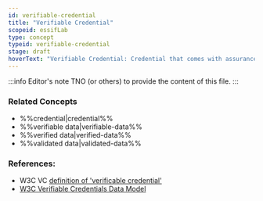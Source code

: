 ```yaml
---
id: verifiable-credential
title: "Verifiable Credential"
scopeid: essifLab
type: concept
typeid: verifiable-credential
stage: draft
hoverText: "Verifiable Credential: Credential that comes with assurances regarding its provenance (the Party that issued it) and its integrity (the property that the Credential data has not been tampered with in transit, i.e. is the same as when issued)."
---
```


:::info Editor's note
TNO (or others) to provide the content of this file.
:::

### Related Concepts
- %%credential|credential%%
- %%verifiable data|verifiable-data%%
- %%verified data|verified-data%%
- %%validated data|validated-data%%

### References:
- W3C VC [definition of 'verificable credential'](https://www.w3.org/TR/vc-data-model/#dfn-credential)
- [W3C Verifiable Credentials Data Model](https://www.w3.org/TR/vc-data-model/)

